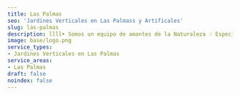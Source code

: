 ```yaml
---
title: Las Palmas
seo: 'Jardines Verticales en Las Palmass y Artificales'
slug: las-palmas
description: llll➤ Somos un equipo de amantes de la Naturaleza ☝ Especializadas en Diseño de Interiores con Jardines Verticales en Las Palmas.
image: base/logo.png
service_types:
- Jardines Verticales en Las Palmas
service_areas:
- Las Palmas
draft: false
noindex: false
---
```

